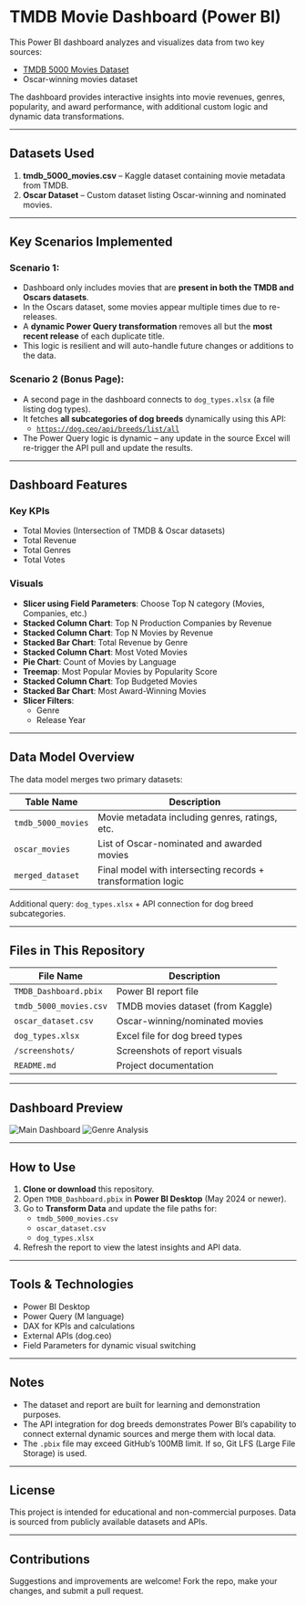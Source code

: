 # TMDB Movie Dashboard (Power BI)

This Power BI dashboard analyzes and visualizes data from two key sources:
- [TMDB 5000 Movies Dataset](https://www.kaggle.com/datasets/chaitanyasood1/tmdb-5000-movies?select=tmdb_5000_movies.csv)
- Oscar-winning movies dataset

The dashboard provides interactive insights into movie revenues, genres, popularity, and award performance, with additional custom logic and dynamic data transformations.

---

## Datasets Used

1. **tmdb_5000_movies.csv** – Kaggle dataset containing movie metadata from TMDB.
2. **Oscar Dataset** – Custom dataset listing Oscar-winning and nominated movies.

---

## Key Scenarios Implemented

### Scenario 1:
- Dashboard only includes movies that are **present in both the TMDB and Oscars datasets**.
- In the Oscars dataset, some movies appear multiple times due to re-releases.
- A **dynamic Power Query transformation** removes all but the **most recent release** of each duplicate title.
- This logic is resilient and will auto-handle future changes or additions to the data.

### Scenario 2 (Bonus Page):
- A second page in the dashboard connects to `dog_types.xlsx` (a file listing dog types).
- It fetches **all subcategories of dog breeds** dynamically using this API:
  - [`https://dog.ceo/api/breeds/list/all`](https://dog.ceo/api/breeds/list/all)
- The Power Query logic is dynamic – any update in the source Excel will re-trigger the API pull and update the results.

---

## Dashboard Features

### Key KPIs
- Total Movies (Intersection of TMDB & Oscar datasets)
- Total Revenue
- Total Genres
- Total Votes

### Visuals
- **Slicer using Field Parameters**: Choose Top N category (Movies, Companies, etc.)
- **Stacked Column Chart**: Top N Production Companies by Revenue
- **Stacked Column Chart**: Top N Movies by Revenue
- **Stacked Bar Chart**: Total Revenue by Genre
- **Stacked Column Chart**: Most Voted Movies
- **Pie Chart**: Count of Movies by Language
- **Treemap**: Most Popular Movies by Popularity Score
- **Stacked Column Chart**: Top Budgeted Movies
- **Stacked Bar Chart**: Most Award-Winning Movies
- **Slicer Filters**:
  - Genre
  - Release Year

---

## Data Model Overview

The data model merges two primary datasets:

| Table Name           | Description                                         |
|----------------------|-----------------------------------------------------|
| `tmdb_5000_movies`   | Movie metadata including genres, ratings, etc.      |
| `oscar_movies`       | List of Oscar-nominated and awarded movies          |
| `merged_dataset`     | Final model with intersecting records + transformation logic |

Additional query: `dog_types.xlsx` + API connection for dog breed subcategories.

---

## Files in This Repository

| File Name               | Description                                 |
|--------------------------|---------------------------------------------|
| `TMDB_Dashboard.pbix`   | Power BI report file                        |
| `tmdb_5000_movies.csv`  | TMDB movies dataset (from Kaggle)           |
| `oscar_dataset.csv`     | Oscar-winning/nominated movies              |
| `dog_types.xlsx`        | Excel file for dog breed types              |
| `/screenshots/`         | Screenshots of report visuals               |
| `README.md`             | Project documentation                       |

---

## Dashboard Preview

![Main Dashboard](screenshots/tmdb_overview.png)
![Genre Analysis](screenshots/genre_analysis.png)

---

## How to Use

1. **Clone or download** this repository.
2. Open `TMDB_Dashboard.pbix` in **Power BI Desktop** (May 2024 or newer).
3. Go to **Transform Data** and update the file paths for:
   - `tmdb_5000_movies.csv`
   - `oscar_dataset.csv`
   - `dog_types.xlsx`
4. Refresh the report to view the latest insights and API data.

---

## Tools & Technologies

- Power BI Desktop
- Power Query (M language)
- DAX for KPIs and calculations
- External APIs (dog.ceo)
- Field Parameters for dynamic visual switching

---

## Notes

- The dataset and report are built for learning and demonstration purposes.
- The API integration for dog breeds demonstrates Power BI’s capability to connect external dynamic sources and merge them with local data.
- The `.pbix` file may exceed GitHub’s 100MB limit. If so, Git LFS (Large File Storage) is used.

---

## License

This project is intended for educational and non-commercial purposes. Data is sourced from publicly available datasets and APIs.

---

## Contributions

Suggestions and improvements are welcome! Fork the repo, make your changes, and submit a pull request.
